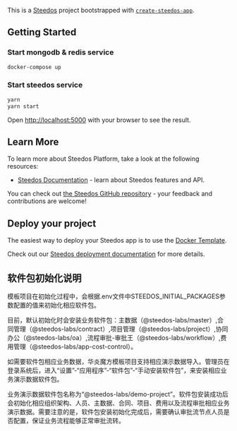 This is a [Steedos](https://www.steedos.com/) project bootstrapped with [`create-steedos-app`](https://github.com/steedos/steedos-platform/tree/master/packages/create-steedos-app).

## Getting Started

### Start mongodb & redis service

```bash
docker-compose up
```

### Start steedos service

```bash
yarn
yarn start
```

Open [http://localhost:5000](http://localhost:5000) with your browser to see the result.

## Learn More

To learn more about Steedos Platform, take a look at the following resources:

- [Steedos Documentation](https://www.steedos.com/docs) - learn about Steedos features and API.

You can check out [the Steedos GitHub repository](https://github.com/steedos/steedos-platform/) - your feedback and contributions are welcome!

## Deploy your project

The easiest way to deploy your Steedos app is to use the [Docker Template](https://github.com/steedos/docker).

Check out our [Steedos deployment documentation](https://www.steedos.com/docs/deploy/getting-started) for more details.

## 软件包初始化说明

模板项目在初始化过程中，会根据.env文件中STEEDOS_INITIAL_PACKAGES参数配置的值来初始化相应软件包。

目前，默认初始化时会安装业务软件包：主数据（@steedos-labs/master）,合同管理（@steedos-labs/contract）,项目管理（@steedos-labs/project）,协同办公（@steedos-labs/oa）,流程审批-审批王（@steedos-labs/workflow）,费用管理（@steedos-labs/app-cost-control）。

如需要软件包相应业务数据，华炎魔方模板项目支持相应演示数据导入。管理员在登录系统后，进入“设置”-“应用程序”-“软件包”-“手动安装软件包”，来安装相应业务演示数据软件包。

业务演示数据软件包名称为“@steedos-labs/demo-project”。软件包安装成功后会初始化相应组织架构、人员、主数据、合同、项目、费用以及流程审批相应业务演示数据。需要注意的是，软件包安装初始化完成后，需要确认审批流节点人员是否配置，保证业务流程能够正常审批流转。
